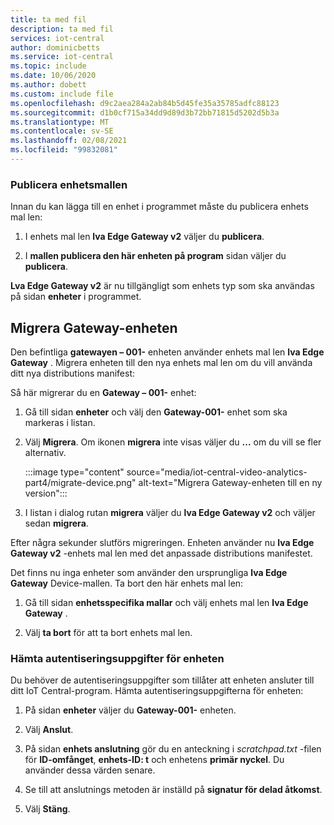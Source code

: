 ```yaml
---
title: ta med fil
description: ta med fil
services: iot-central
author: dominicbetts
ms.service: iot-central
ms.topic: include
ms.date: 10/06/2020
ms.author: dobett
ms.custom: include file
ms.openlocfilehash: d9c2aea284a2ab84b5d45fe35a35785adfc88123
ms.sourcegitcommit: d1b0cf715a34dd9d89d3b72bb71815d5202d5b3a
ms.translationtype: MT
ms.contentlocale: sv-SE
ms.lasthandoff: 02/08/2021
ms.locfileid: "99832081"
---
```

### <a name="publish-the-device-template"></a>Publicera enhetsmallen

Innan du kan lägga till en enhet i programmet måste du publicera enhets mal len:

1. I enhets mal len **lva Edge Gateway v2** väljer du **publicera**.

1. I **mallen publicera den här enheten på program** sidan väljer du **publicera**.

**Lva Edge Gateway v2** är nu tillgängligt som enhets typ som ska användas på sidan **enheter** i programmet.

## <a name="migrate-the-gateway-device"></a>Migrera Gateway-enheten

Den befintliga **gatewayen – 001-** enheten använder enhets mal len **lva Edge Gateway** . Migrera enheten till den nya enhets mal len om du vill använda ditt nya distributions manifest:

Så här migrerar du en **Gateway – 001-** enhet:

1. Gå till sidan **enheter** och välj den **Gateway-001-** enhet som ska markeras i listan.

1. Välj **Migrera**. Om ikonen **migrera** inte visas väljer du **...** om du vill se fler alternativ.

    :::image type="content" source="media/iot-central-video-analytics-part4/migrate-device.png" alt-text="Migrera Gateway-enheten till en ny version":::

1. I listan i dialog rutan **migrera** väljer du **lva Edge Gateway v2** och väljer sedan **migrera**.

Efter några sekunder slutförs migreringen. Enheten använder nu **lva Edge Gateway v2** -enhets mal len med det anpassade distributions manifestet.

Det finns nu inga enheter som använder den ursprungliga **lva Edge Gateway** Device-mallen. Ta bort den här enhets mal len:

1. Gå till sidan **enhetsspecifika mallar** och välj enhets mal len **lva Edge Gateway** .

1. Välj **ta bort** för att ta bort enhets mal len.

### <a name="get-the-device-credentials"></a>Hämta autentiseringsuppgifter för enheten

Du behöver de autentiseringsuppgifter som tillåter att enheten ansluter till ditt IoT Central-program. Hämta autentiseringsuppgifterna för enheten:

1. På sidan **enheter** väljer du **Gateway-001-** enheten.

1. Välj **Anslut**.

1. På sidan **enhets anslutning** gör du en anteckning i *scratchpad.txt* -filen för **ID-omfånget**, **enhets-ID: t** och enhetens **primär nyckel**. Du använder dessa värden senare.

1. Se till att anslutnings metoden är inställd på **signatur för delad åtkomst**.

1. Välj **Stäng**.

